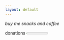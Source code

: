 ```yaml
---
layout: default
---
```


_buy me snacks and coffee_

<label for="donations">donations</label>
<meter id="donations" value="1" min="0" max="50">1 out of 10</meter><br>
